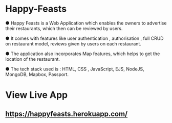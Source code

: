 # Happy-Feasts
 ● Happy Feasts is a Web Application which enables the
owners to advertise their restaurants, which then can
be reviewed by users.  


● It comes with features like user authentication ,
authorisation , full CRUD on restaurant model,
reviews given by users on each restaurant.


● The application also incorporates Map features,
which helps to get the location of the restaurant.


● The tech stack used is :
HTML, CSS , JavaScript, EJS, NodeJS, MongoDB,
Mapbox, Passport.


# **View Live App**
## https://happyfeasts.herokuapp.com/
